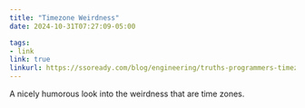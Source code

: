 ```yaml
---
title: "Timezone Weirdness"
date: 2024-10-31T07:27:09-05:00

tags:
- link
link: true
linkurl: https://ssoready.com/blog/engineering/truths-programmers-timezones/
---
```

A nicely humorous look into the weirdness that are time zones.
